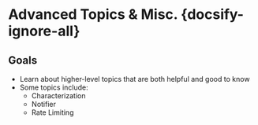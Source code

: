 # Advanced Topics & Misc. {docsify-ignore-all}

## Goals

- Learn about higher-level topics that are both helpful and good to know
- Some topics include:
  - Characterization
  - Notifier
  - Rate Limiting